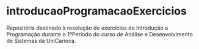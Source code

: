 # introducaoProgramacaoExercicios
Repositória destinado à resolução de exercícios de Introdução a Programação durante o 1ºPeríodo do curso de Análise e Desenvolvimento de Sistemas da UniCarioca.
